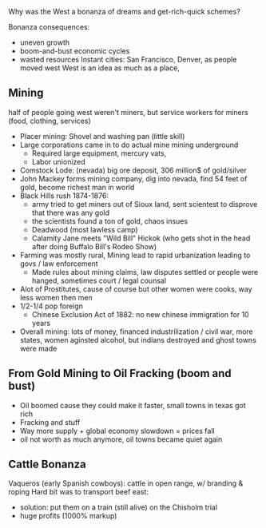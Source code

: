 Why was the West a bonanza of dreams and get-rich-quick schemes?

Bonanza consequences:
- uneven growth
- boom-and-bust economic cycles
- wasted resources
Instant cities: San Francisco, Denver, as people moved west
West is an idea as much as a place, 
## Mining
half of people going west weren't miners, but service workers for miners (food, clothing, services)
- Placer mining: Shovel and washing pan (little skill)
- Large corporations came in to do actual mine mining underground
	- Required large equipment, mercury vats, 
	- Labor unionized
- Comstock Lode: (nevada) big ore deposit, 306 million$ of gold/silver
- John Mackey forms mining company, dig into nevada, find 54 feet of gold, become richest man in world
- Black Hills rush 1874-1876:
	- army tried to get miners out of Sioux land, sent scientest to disprove that there was any gold
	- the scientists found a ton of gold, chaos insues
	- Deadwood (most lawless camp)
	- Calamity Jane meets "Wild Bill" Hickok (who gets shot in the head after doing Buffalo Bill's Rodeo Show)
- Farming was mostly rural, Mining lead to rapid urbanization leading to govs / law enforcement
	- Made rules about mining claims, law disputes settled or people were hanged, sometimes court / legal counsal
- Alot of Prostitutes, cause of course but other women were cooks, way less women then men
- 1/2-1/4 pop foreign
	- Chinese Exclusion Act of 1882: no new chinese immigration for 10 years
- Overall mining: lots of money, financed industrilization / civil war, more states, women aginsted alcohol, but indians destroyed and ghost towns were made

## From Gold Mining to Oil Fracking (boom and bust)
- Oil boomed cause they could make it faster, small towns in texas got rich
- Fracking and stuff
- Way more supply + global economy slowdown = prices fall
- oil not worth as much anymore, oil towns became quiet again

## Cattle Bonanza
Vaqueros (early Spanish cowboys): cattle in open range, w/ branding & roping
Hard bit was to transport beef east:
- solution: put them on a train (still alive) on the Chisholm trial
- huge profits (1000% markup)
